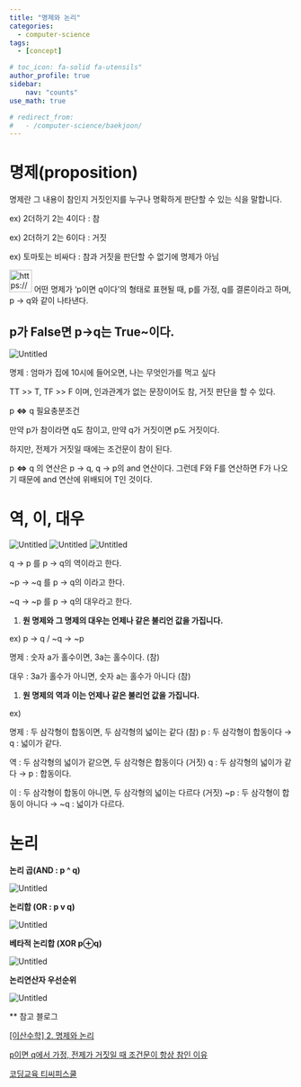 ```yaml
---
title: "명제와 논리"
categories:
  - computer-science
tags:
  - [concept]

# toc_icon: fa-solid fa-utensils"
author_profile: true
sidebar:
    nav: "counts"
use_math: true

# redirect_from:
#   - /computer-science/baekjoon/
---
```

# 명제(proposition)

명제란 그 내용이 참인지 거짓인지를 누구나 명확하게 판단할 수 있는 식을 말합니다.

ex) 2더하기 2는 4이다 : 참

ex) 2더하기 2는 6이다 : 거짓

ex) 토마토는 비싸다 : 참과 거짓을 판단할 수 없기에 명제가 아님

<aside>
<img src="https://www.notion.so/icons/palm-tree_pink.svg" alt="https://www.notion.so/icons/palm-tree_pink.svg" width="40px" /> 어떤 명제가 ‘p이면 q이다’의 형태로 표현될 때, 
p를 가정, q를 결론이라고 하며, p → q와 같이 나타낸다.

</aside>

## p가 False면 p→q는 True~이다.

![Untitled](assets/images/240630/240630-1.png)

명제 : 엄마가 집에 10시에 들어오면, 나는 무엇인가를 먹고 싶다

TT >> T, TF >> F 이며, 인과관계가 없는 문장이어도 참, 거짓 판단을 할 수 있다. 

p **⇔** q 필요충분조건

만약 p가 참이라면 q도 참이고, 만약 q가 거짓이면 p도 거짓이다. 

하지만, 전제가 거짓일 때에는 조건문이 참이 된다.

p **⇔** q 의 연산은 p → q, q → p의 and 연산이다. 그런데 F와 F를 연산하면 F가 나오기 때문에 and 연산에 위배되어 T인 것이다. 

# 역, 이, 대우

![Untitled](assets/images/240630/240630-2.png)
![Untitled](assets/images/240630/240630-3.png)
![Untitled](assets/images/240630/240630-4.png)

q → p 를 p → q의 역이라고 한다.

~p → ~q 를 p → q의 이라고 한다.

~q → ~p 를 p → q의 대우라고 한다.

1. **원 명제와 그 명제의 대우는 언제나 같은 불리언 값을 가집니다.**

ex) p → q / ~q → ~p

명제 : 숫자 a가 홀수이면, 3a는 홀수이다. (참)

대우 : 3a가 홀수가 아니면, 숫자 a는 홀수가 아니다 (참)

1. **원 명제의 역과 이는 언제나 같은 불리언 값을 가집니다.**

ex) 

명제 : 두 삼각형이 합동이면, 두 삼각형의 넓이는 같다 (참) p : 두 삼각형이 합동이다 → q : 넓이가 같다.

역 : 두 삼각형의 넓이가 같으면, 두 삼각형은 합동이다 (거짓) q : 두 삼각형의 넓이가 같다 → p : 합동이다.

이 : 두 삼각형이 합동이 아니면, 두 삼각형의 넓이는 다르다 (거짓) ~p : 두 삼각형이 합동이 아니다 → ~q : 넓이가 다르다.

# 논리

**논리 곱(AND : p ^ q)**

![Untitled](assets/images/240630/240630-5.png)

**논리합 (OR : p v q)**

![Untitled](assets/images/240630/240630-6.png)

**베타적 논리합 (XOR p⊕q)**

![Untitled](assets/images/240630/240630-7.png)

**논리연산자 우선순위**

![Untitled](assets/images/240630/240630-8.png)

** 참고 블로그

[[이산수학] 2. 명제와 논리](https://velog.io/@ahnbeingrockdo/이산수학-2.-명제와-논리)

[p이면 q에서 가정, 전제가 거짓일 때 조건문이 항상 참인 이유](https://hoohaha.tistory.com/71)

[코딩교육 티씨피스쿨](https://www.tcpschool.com/codingmath/proposition)